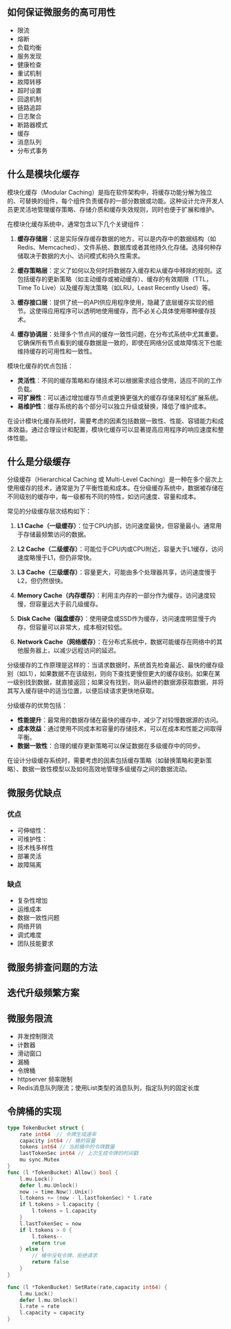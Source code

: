 ## 如何保证微服务的高可用性

* 限流
* 熔断
* 负载均衡
* 服务发现
* 健康检查
* 重试机制
* 故障转移
* 超时设置
* 回退机制
* 链路追踪
* 日志聚合
* 断路器模式
* 缓存
* 消息队列
* 分布式事务

## 什么是模块化缓存

模块化缓存（Modular Caching）是指在软件架构中，将缓存功能分解为独立的、可替换的组件，每个组件负责缓存的一部分数据或功能。这种设计允许开发人员更灵活地管理缓存策略、存储介质和缓存失效规则，同时也便于扩展和维护。

在模块化缓存系统中，通常包含以下几个关键组件：

1. **缓存存储层**：这是实际保存缓存数据的地方，可以是内存中的数据结构（如Redis、Memcached）、文件系统、数据库或者其他持久化存储。选择何种存储取决于数据的大小、访问模式和持久性需求。

2. **缓存策略层**：定义了如何以及何时将数据存入缓存和从缓存中移除的规则。这包括缓存的更新策略（如主动缓存或被动缓存）、缓存的有效期限（TTL，Time To Live）以及缓存淘汰策略（如LRU，Least Recently Used）等。

3. **缓存接口层**：提供了统一的API供应用程序使用，隐藏了底层缓存实现的细节。这使得应用程序可以透明地使用缓存，而不必关心具体使用哪种缓存技术。

4. **缓存协调层**：处理多个节点间的缓存一致性问题，在分布式系统中尤其重要。它确保所有节点看到的缓存数据是一致的，即使在网络分区或故障情况下也能维持缓存的可用性和一致性。

模块化缓存的优点包括：

- **灵活性**：不同的缓存策略和存储技术可以根据需求组合使用，适应不同的工作负载。
- **可扩展性**：可以通过增加缓存节点或更换更强大的缓存存储来轻松扩展系统。
- **易维护性**：缓存系统的各个部分可以独立升级或替换，降低了维护成本。

在设计模块化缓存系统时，需要考虑的因素包括数据一致性、性能、容错能力和成本效益。通过合理设计和配置，模块化缓存可以显著提高应用程序的响应速度和整体性能。

## 什么是分级缓存

分级缓存（Hierarchical Caching 或 Multi-Level Caching）是一种在多个层次上使用缓存的技术，通常是为了平衡性能和成本。在分级缓存系统中，数据被存储在不同级别的缓存中，每一级都有不同的特性，如访问速度、容量和成本。

常见的分级缓存层次结构如下：

1. **L1 Cache（一级缓存）**：位于CPU内部，访问速度最快，但容量最小。通常用于存储最频繁访问的数据。

2. **L2 Cache（二级缓存）**：可能位于CPU内或CPU附近，容量大于L1缓存，访问速度略慢于L1，但仍非常快。

3. **L3 Cache（三级缓存）**：容量更大，可能由多个处理器共享，访问速度慢于L2，但仍然很快。

4. **Memory Cache（内存缓存）**：利用主内存的一部分作为缓存，访问速度较慢，但容量远大于前几级缓存。

5. **Disk Cache（磁盘缓存）**：使用硬盘或SSD作为缓存，访问速度明显慢于内存，但容量可以非常大，成本相对较低。

6. **Network Cache（网络缓存）**：在分布式系统中，数据可能缓存在网络中的其他服务器上，以减少远程访问的延迟。

分级缓存的工作原理是这样的：当请求数据时，系统首先检查最近、最快的缓存级别（如L1），如果数据不在该级别，则向下查找更慢但更大的缓存级别。如果在某一级别找到数据，就直接返回；如果没有找到，则从最终的数据源获取数据，并将其写入缓存链中的适当位置，以便后续请求更快地获取。

分级缓存的优势包括：

- **性能提升**：最常用的数据存储在最快的缓存中，减少了对较慢数据源的访问。
- **成本效益**：通过使用不同成本和容量的存储技术，可以在成本和性能之间取得平衡。
- **数据一致性**：合理的缓存更新策略可以保证数据在多级缓存中的同步。

在设计分级缓存系统时，需要考虑的因素包括缓存策略（如替换策略和更新策略）、数据一致性模型以及如何高效地管理多级缓存之间的数据流动。

## 微服务优缺点

### 优点

* 可伸缩性：
* 可维护性：
* 技术栈多样性
* 部署灵活
* 故障隔离

### 缺点

* 复杂性增加
* 运维成本
* 数据一致性问题
* 网络开销
* 调式难度
* 团队技能要求

## 微服务排查问题的方法

## 迭代升级频繁方案

## 微服务限流

* 并发控制限流
* 计数器
* 滑动窗口
* 漏桶
* 令牌桶
* httpserver 频率限制
* Redis消息队列限流；使用List类型的消息队列，指定队列的固定长度

## 令牌桶的实现

```go
type TokenBucket struct {
	rate int64	// 令牌生成速率
	capacity int64 // 桶的容量
	tokens int64 // 当前桶中的令牌数量
	lastTokenSec int64 // 上次生成令牌的时间戳
	mu sync.Mutex
}
func (l *TokenBucket) Allow() bool {
	l.mu.Lock()
	defer l.mu.Unlock()
	now := time.Now().Unix()
	l.tokens += (now - l.lastTokenSec) * l.rate
	if l.tokens > l.capacity {
		l.tokens = l.capacity
	}
	l.lastTokenSec = now
	if l.tokens > 0 {
		l.tokens--
		return true
	} else {
		// 桶中没有令牌，拒绝请求
		return false
	}
}

func (l *TokenBucket) SetRate(rate,capacity int64) {
	l.mu.Lock()
	defer l.mu.Unlock()
	l.rate = rate
	l.capacity = capacity
}
```




